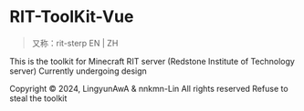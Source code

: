 # RIT-ToolKit-Vue
> 又称：rit-sterp
>EN | ZH

This is the toolkit for Minecraft RIT server (Redstone Institute of Technology server)
Currently undergoing design

Copyright © 2024, LingyunAwA & nnkmn-Lin All rights reserved
Refuse to steal the toolkit